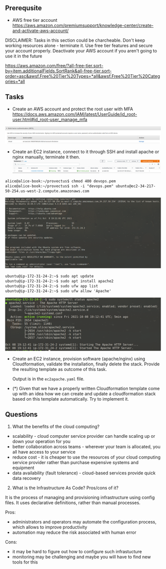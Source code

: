 ## Prerequsite

* AWS free tier account https://aws.amazon.com/premiumsupport/knowledge-center/create-and-activate-aws-account/

DISCLAIMER: Tasks in this section could be charcheable. Don't keep working resources alone - terminate it. 
Use free tier features and secure your account properly. Deactivate your AWS account if you aren't going 
to use it in the future 

https://aws.amazon.com/free/?all-free-tier.sort-by=item.additionalFields.SortRank&all-free-tier.sort-order=asc&awsf.Free%20Tier%20Types=*all&awsf.Free%20Tier%20Categories=*all


## Tasks

* Create an AWS account and protect the root user with MFA https://docs.aws.amazon.com/IAM/latest/UserGuide/id_root-user.html#id_root-user_manage_mfa

![](./screenshots/mfa.png)

* Create an EC2 instance, connect to it through SSH and install apache or nginx manually, terminate it then. 
![](./screenshots/aws-instance.png)
```
alice@alice-book:~/provectus$ chmod 400 devops.pem
alice@alice-book:~/provectus$ ssh -i "devops.pem" ubuntu@ec2-34-217-50-254.us-west-2.compute.amazonaws.com
```
![](./screenshots/ssh-connect.png)
```
ubuntu@ip-172-31-24-2:~$ sudo apt update
ubuntu@ip-172-31-24-2:~$ sudo apt install apache2
ubuntu@ip-172-31-24-2:~$ sudo ufw app list
ubuntu@ip-172-31-24-2:~$ sudo ufw allow 'Apache'
```
![](./screenshots/apache-status.png)

* Create an EC2 instance, provision software (apache/nginx) using Cloudformation, validate the installation, finally delete the stack. 
  Provide the resulting template as outcome of this task.
  
  Output is in the `ec2apache.yaml` file.

* (*) Given that we have a properly written Cloudformation template come up with an idea how we 
  can create and update a cloudformation stack based on this template automatically. Try to implement it.

## Questions

1. What the benefits of the cloud computing?

- scalability - cloud computer service provider can handle scaling up or down your operation for you
- better collaboration across teams - wherever your team is allocated, you all have access to your service
- reduce cost - it is cheaper to use the resources of your cloud computing service provider rather than purchase expensive systems and equipment
- data availability (fault tolerance) - cloud-based services provide quick data recovery

2. What is the Infrastructure As Code? Pros/cons of it?

It is the process of managing and provisioning infrastructure using config files.
It uses declarative definitions, rather than manual processes.

Pros:
- administrators and operators may automate the configuration process, which allows to improve productivity
- automation may reduce the risk associated with human error

Cons:
- it may be hard to figure out how to configure such infrastucture
- monitoring may be challenging and maybe you will have to find new tools for this  
